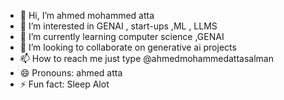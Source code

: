 - 👋 Hi, I’m ahmed mohammed atta 
- 👀 I’m interested in GENAI , start-ups ,ML , LLMS
- 🌱 I’m currently learning computer science ,GENAI 
- 💞️ I’m looking to collaborate on generative ai projects 
- 📫 How to reach me just type @ahmedmohammedattasalman
- 😄 Pronouns: ahmed atta 
- ⚡ Fun fact: Sleep Alot 

<!---
ahmedmohammedattasalman/ahmedmohammedattasalman is a ✨ special ✨ repository because its `README.md` (this file) appears on your GitHub profile.
You can click the Preview link to take a look at your changes.
--->
